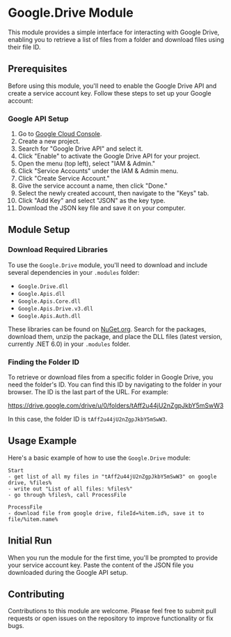 # Google.Drive Module

This module provides a simple interface for interacting with Google Drive, enabling you to retrieve a list of files from a folder and download files using their file ID.

## Prerequisites

Before using this module, you'll need to enable the Google Drive API and create a service account key. Follow these steps to set up your Google account:

### Google API Setup

1. Go to [Google Cloud Console](https://console.cloud.google.com/).
2. Create a new project.
3. Search for "Google Drive API" and select it.
4. Click "Enable" to activate the Google Drive API for your project.
5. Open the menu (top left), select "IAM & Admin."
6. Click "Service Accounts" under the IAM & Admin menu.
7. Click "Create Service Account."
8. Give the service account a name, then click "Done."
9. Select the newly created account, then navigate to the "Keys" tab.
10. Click "Add Key" and select "JSON" as the key type.
11. Download the JSON key file and save it on your computer.

## Module Setup

### Download Required Libraries

To use the `Google.Drive` module, you'll need to download and include several dependencies in your `.modules` folder:

- `Google.Drive.dll`
- `Google.Apis.dll`
- `Google.Apis.Core.dll`
- `Google.Apis.Drive.v3.dll`
- `Google.Apis.Auth.dll`

These libraries can be found on [NuGet.org](https://www.nuget.org/). Search for the packages, download them, unzip the package, and place the DLL files (latest version, currently .NET 6.0) in your `.modules` folder.

### Finding the Folder ID

To retrieve or download files from a specific folder in Google Drive, you need the folder's ID. You can find this ID by navigating to the folder in your browser. The ID is the last part of the URL. For example:

https://drive.google.com/drive/u/0/folders/tAff2u44jU2nZgpJkbY5mSwW3


In this case, the folder ID is `tAff2u44jU2nZgpJkbY5mSwW3`.

## Usage Example

Here's a basic example of how to use the `Google.Drive` module:

```plang
Start
- get list of all my files in "tAff2u44jU2nZgpJkbY5mSwW3" on google drive, %files%
- write out "List of all files: %files%"
- go through %files%, call ProcessFile

ProcessFile
- download file from google drive, fileId=%item.id%, save it to file/%item.name%
```

## Initial Run

When you run the module for the first time, you'll be prompted to provide your service account key. Paste the content of the JSON file you downloaded during the Google API setup.

## Contributing

Contributions to this module are welcome. Please feel free to submit pull requests or open issues on the repository to improve functionality or fix bugs.


